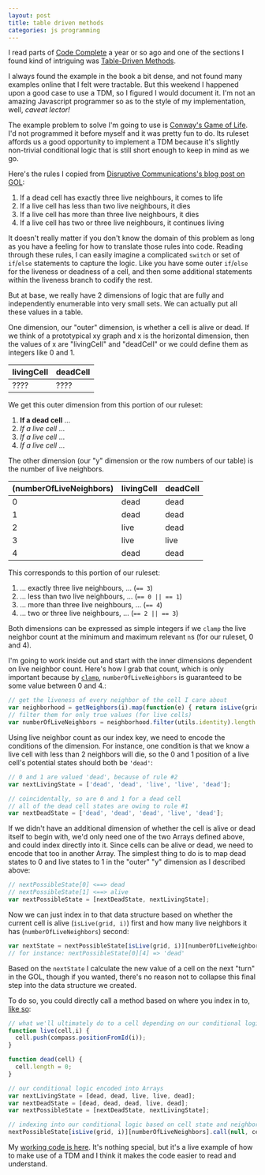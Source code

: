 ```yaml
---
layout: post
title: table driven methods
categories: js programming
---
```


I read parts of [Code Complete](http://www.cc2e.com/Default.aspx) a year
or so ago and one of the sections I found kind of intriguing was
[Table-Driven
Methods](https://www.safaribooksonline.com/library/view/code-complete-second/0735619670/ch18.html).

I always found the example in the book a bit dense, and not found many
examples online that I felt were tractable. But this weekend I happened
upon a good case to use a TDM, so I figured I would document it. I'm not
an amazing Javascript programmer so as to the style of my implementation,
well, _caveat lector!_

The example problem to solve I'm going to use is [Conway's Game of
Life](https://en.wikipedia.org/wiki/Conway's_Game_of_Life). I'd not
programmed it before myself and it was pretty fun to do. Its ruleset
affords us a good opportunity to implement a TDM because it's slightly
non-trivial conditional logic that is still short enough to keep in mind
as we go.

Here's the rules I copied from [Disruptive Communications's blog post on
GOL](http://disruptive-communications.com/conwaylifejavascript/):

1. If a dead cell has exactly three live neighbours, it comes to life
2. If a live cell has less than two live neighbours, it dies
3. If a live cell has more than three live neighbours, it dies
4. If a live cell has two or three live neighbours, it continues living

It doesn't really matter if you don't know the domain of this problem as
long as you have a feeling for how to translate those rules into code.
Reading through these rules, I can easily imagine a complicated `switch`
or set of `if`/`else` statements to capture the logic. Like you have some
outer `if`/`else` for the liveness or deadness of a cell, and then some
additional statements within the liveness branch to codify the rest.

But at base, we really have 2 dimensions of logic that are fully and
independently enumerable into very small sets. We can actually put all
these values in a table.

One dimension, our "outer" dimension, is whether a cell is alive or dead.
If we think of a prototypical xy graph and x is the horizontal dimension,
then the values of x are "livingCell" and "deadCell" or we
could define them as integers like 0 and 1.

| livingCell | deadCell |
|------------|----------|
| ????       | ????     |

We get this outer dimension from this portion of our ruleset:

1. **If a dead cell** ...
2. _If a live cell_ ...
3. _If a live cell_ ...
4. _If a live cell_ ...

The other dimension (our "y" dimension or the row numbers of our table) is
the number of live neighbors.

| (numberOfLiveNeighbors) | livingCell | deadCell |
|-------------------------|------------|----------|
| 0                       | dead       | dead     |
| 1                       | dead       | dead     |
| 2                       | live       | dead     |
| 3                       | live       | live     |
| 4                       | dead       | dead     |

This corresponds to this portion of our ruleset:

1. ... exactly three live neighbours, ...
(`== 3`)
2. ... less than two live neighbours, ...
(`== 0 || == 1`)
3. ... more than three live neighbours, ...
(`== 4`)
4. ... two or three live neighbours, ...
(`== 2 || == 3`)

Both dimensions can be expressed as simple integers if we `clamp` the live
neighbor count at the minimum and maximum relevant `n`s (for our ruleset,
0 and 4).

I'm going to work inside out and start with the inner dimensions dependent
on live neighbor count. Here's how I grab that count, which is only
important because by
[`clamp`](https://github.com/mooreniemi/life/blob/master/utils.js#L40),
`numberOfLiveNeighbors` is guaranteed to be some value between 0 and 4.:

```javascript
// get the liveness of every neighbor of the cell I care about
var neighborhood = getNeighbors(i).map(function(e) { return isLive(grid, e); });
// filter them for only true values (for live cells)
var numberOfLiveNeighbors = neighborhood.filter(utils.identity).length.clamp(0, 4);
```
Using live neighbor count as our index key, we need to encode the
conditions of the dimension. For instance, one condition is that we
know a live cell with less than 2 neighbors will die, so the 0 and
1 position of a live cell's potential states should both be `'dead'`:

```javascript
// 0 and 1 are valued 'dead', because of rule #2
var nextLivingState = ['dead', 'dead', 'live', 'live', 'dead'];

// coincidentally, so are 0 and 1 for a dead cell
// all of the dead cell states are owing to rule #1
var nextDeadState = ['dead', 'dead', 'dead', 'live', 'dead'];
```

If we didn't have an additional dimension of whether the cell is alive or
dead itself to begin with, we'd only need one of the two Arrays defined
above, and could index directly into it. Since cells can be alive or dead,
we need to encode that too in another Array. The simplest thing to do is
to map dead states to 0 and live states to 1 in the "outer" "y" dimension
as I described above:

```javascript
// nextPossibleState[0] <==> dead
// nextPossibleState[1] <==> alive
var nextPossibleState = [nextDeadState, nextLivingState];
```

Now we can just index in to that data structure based on whether the
current cell is alive (`isLive(grid, i)`) first and how many live
neighbors it has (`numberOfLiveNeighbors`) second:

```javascript
var nextState = nextPossibleState[isLive(grid, i)][numberOfLiveNeighbors];
// for instance: nextPossibleState[0][4] => 'dead'
```

Based on the `nextState` I calculate the new value of a cell on the next
"turn" in the GOL, though if you wanted, there's no reason not to collapse
this final step into the data structure we created.

To do so, you could directly call a method based on where you index in to,
[like so](https://github.com/mooreniemi/life/blob/master/content.js#L120):

```javascript
// what we'll ultimately do to a cell depending on our conditional logic
function live(cell,i) {
  cell.push(compass.positionFromId(i));
}

function dead(cell) {
  cell.length = 0;
}

// our conditional logic encoded into Arrays
var nextLivingState = [dead, dead, live, live, dead];
var nextDeadState = [dead, dead, dead, live, dead];
var nextPossibleState = [nextDeadState, nextLivingState];

// indexing into our conditional logic based on cell state and neighbor state
nextPossibleState[isLive(grid, i)][numberOfLiveNeighbors].call(null, cell, i);
```

My [working code is
here](https://github.com/mooreniemi/life/blob/master/content.js#L96).
It's nothing special, but it's a live example of how to make use of a TDM
and I think it makes the code easier to read and understand.
